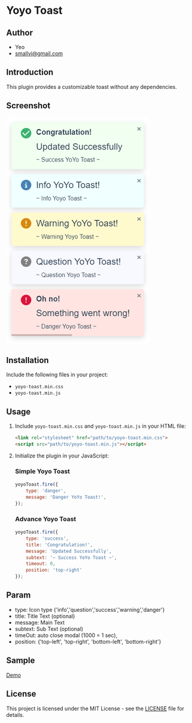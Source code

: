 # Yoyo Toast

## Author
- Yeo
- smallvi@gmail.com

## Introduction

This plugin provides a customizable toast without any dependencies.

## Screenshot

![Yoyo Toast](images/sample_yoyo_toast.png)

## Installation

Include the following files in your project:

- `yoyo-toast.min.css`
- `yoyo-toast.min.js`

## Usage

1. Include `yoyo-toast.min.css` and `yoyo-toast.min.js` in your HTML file:

   ```html
   <link rel="stylesheet" href="path/to/yoyo-toast.min.css">
   <script src="path/to/yoyo-toast.min.js"></script>
   ```

2. Initialize the plugin in your JavaScript:
    
    ### Simple Yoyo Toast

    ```javascript
    yoyoToast.fire({
        type: 'danger',
        message: 'Danger YoYo Toast!',
    });
    ```
    
    ### Advance Yoyo Toast

    ```javascript
    yoyoToast.fire({
        type: 'success',
        title: 'Congratulation!',
        message: 'Updated Successfully',
        subtext: '~ Success YoYo Toast ~',
        timeout: 0,
        position: 'top-right'
    });
    ```

## Param

- type: Icon type {'info','question','success','warning','danger'}
- title: Title Text (optional)
- message: Main Text
- subtext: Sub Text (optional)
- timeOut: auto close modal (1000 = 1 sec),
- position: {'top-left', 'top-right', 'bottom-left', 'bottom-right'}

## Sample

[Demo](docs/index.html)

## License

This project is licensed under the MIT License - see the [LICENSE](LICENSE) file for details.